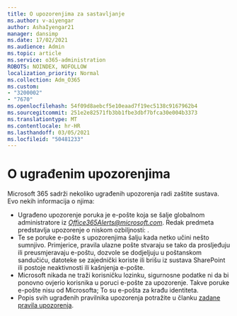 ```yaml
---
title: O upozorenjima za sastavljanje
ms.author: v-aiyengar
author: AshaIyengar21
manager: dansimp
ms.date: 17/02/2021
ms.audience: Admin
ms.topic: article
ms.service: o365-administration
ROBOTS: NOINDEX, NOFOLLOW
localization_priority: Normal
ms.collection: Adm_O365
ms.custom:
- "3200002"
- "7670"
ms.openlocfilehash: 54f09d8aebcf5e10eaad7f19ec5138c9167962b4
ms.sourcegitcommit: 251e2e82571fb3bb1fbe3dbf7bfca30e004b3373
ms.translationtype: MT
ms.contentlocale: hr-HR
ms.lasthandoff: 03/05/2021
ms.locfileid: "50481233"
---
```

# <a name="about-built-in-alerts"></a>O ugrađenim upozorenjima

Microsoft 365 sadrži nekoliko ugrađenih upozorenja radi zaštite sustava. Evo nekih informacija o njima:

- Ugrađeno upozorenje poruka je e-pošte koja se šalje globalnom administratore iz *Office365Alerts@microsoft.com*. Redak predmeta predstavlja upozorenje o niskom ozbiljnosti: <name of alert policy> .
- Te se poruke e-pošte s upozorenjima šalju kada netko učini nešto sumnjivo. Primjerice, pravila ulazne pošte stvaraju se tako da prosljeđuju ili preusmjeravaju e-poštu, dozvole se dodjeljuju u poštanskom sandučiću, datoteke se zajednički koriste ili brišu iz sustava SharePoint ili postoje neaktivnosti ili kašnjenja e-pošte.
- Microsoft nikada ne traži korisničku lozinku, sigurnosne podatke ni da bi ponovno ovjerio korisnika u poruci e-pošte za upozorenje. Takve poruke e-pošte nisu od Microsofta; To su e-pošta za krađu identiteta.
- Popis svih ugrađenih pravilnika upozorenja potražite u članku [zadane pravila upozorenja](https://go.microsoft.com/fwlink/?linkid=2103170).